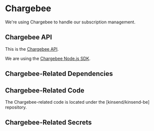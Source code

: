 # Chargebee

We're using Chargebee to handle our subscription management.

## Chargebee API

This is the [Chargebee API](https://apidocs.chargebee.com/docs/api).

We are using the [Chargebee Node.js SDK](https://apidocs.chargebee.com/docs/api?lang=node#introduction).

## Chargebee-Related Dependencies


## Chargebee-Related Code

The Chargebee-related code is located under the [kinsend/kinsend-be] repository.

## Chargebee-Related Secrets

